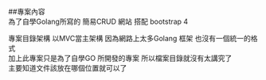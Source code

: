 ##專案內容<br>
為了自學Golang所寫的 簡易CRUD 網站 搭配 bootstrap 4

專案目錄架構 以MVC當主架構 因為網路上太多Golang 框架 也沒有一個統一的格式<br>
加上此專案只是為了自學GO 所開發的專案 所以檔案目錄就沒有太講究了<br>
主要知道文件該放在哪個位置就可以了
